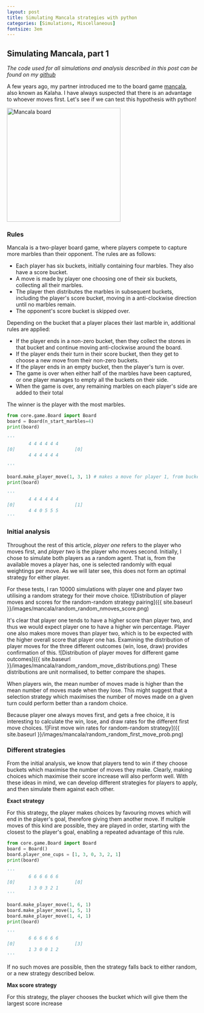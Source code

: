 ```yaml
---
layout: post
title: Simulating Mancala strategies with python
categories: [Simulations, Miscellaneous]
fontsize: 3em
---
```


## Simulating Mancala, part 1
_The code used for all simulations and analysis described in this post can be found on my [github](https://github.com/sdysch/mancala)_

A few years ago, my partner introduced me to the board game [mancala](https://en.wikipedia.org/wiki/Mancala), also known as Kalaha.
I have always suspected that there is an advantage to whoever moves first. Let's see if we can test this hypothesis with python!

<img src="{{ site.baseurl }}/images/mancala/mancala.jpg" height=300 alt="Mancala board" figcaption="Mancala board" class="center"/>

### Rules
Mancala is a two-player board game, where players compete to capture more marbles than their opponent.
The rules are as follows:

* Each player has six buckets, initially containing four marbles. They also have a score bucket.
* A move is made by player one choosing one of their six buckets, collecting all their marbles.
* The player then distributes the marbles in subsequent buckets, including the player's score bucket, moving in a anti-clockwise direction until no marbles remain.
* The opponent's score bucket is skipped over.

Depending on the bucket that a player places their last marble in, additional rules are applied:
* If the player ends in a non-zero bucket, then they collect the stones in that bucket and continue moving anti-clockwise around the board.
* If the player ends their turn in their score bucket, then they get to choose a new move from their non-zero buckets.
* If the player ends in an empty bucket, then the player's turn is over.
* The game is over when either half of the marbles have been captured, or one player manages to empty all the buckets on their side.
* When the game is over, any remaining marbles on each player's side are added to their total

The winner is the player with the most marbles.

```python
from core.game.Board import Board
board = Board(n_start_marbles=4)
print(board)

'''
        4 4 4 4 4 4
[0]                      [0]
        4 4 4 4 4 4

'''

board.make_player_move(1, 3, 1) # makes a move for player 1, from bucket 3, on side 1
print(board)

'''
        4 4 4 4 4 4
[0]                      [1]
        4 4 0 5 5 5
'''

```

### Initial analysis
Throughout the rest of this article, _player one_ refers to the player who moves first, and _player two_ is the player who moves second.
Initially, I chose to simulate both players as a random agent. That is, from the available moves a player has, one is selected randomly with equal weightings per move.
As we will later see, this does not form an optimal strategy for either player.

For these tests, I ran 10000 simulations with player one and player two utilising a random strategy for their move choice.
![Distribution of player moves and scores for the random-random strategy pairing]({{ site.baseurl }}/images/mancala/random_random_nmoves_score.png)

It's clear that player one tends to have a higher score than player two, and thus we would expect player one to have a higher win percentage.
Player one also makes more moves than player two, which is to be expected with the higher overall score that player one has.
Examining the distribution of player moves for the three different outcomes (win, lose, draw) provides confirmation of this.
![Distribution of player moves for different game outcomes]({{ site.baseurl }}/images/mancala/random_random_move_distributions.png)
These distributions are unit normalised, to better compare the shapes.

When players win, the mean number of moves made is higher than the mean number of moves made when they lose.
This might suggest that a selection strategy which maximises the number of moves made on a given turn could perform better than a random choice.

Because player one always moves first, and gets a free choice, it is interesting to calculate the win, lose, and draw rates for the different first move choices.
![First move win rates for random-random strategy]({{ site.baseurl }}/images/mancala/random_random_first_move_prob.png)

### Different strategies
From the initial analysis, we know that players tend to win if they choose buckets which maximise the number of moves they make.
Clearly, making choices which maximise their score increase will also perform well.
With these ideas in mind, we can develop different strategies for players to apply, and then simulate them against each other.

**Exact strategy**

For this strategy, the player makes choices by favouring moves which will end in the player's goal, therefore giving them another move.
If multiple moves of this kind are possible, they are played in order, starting with the closest to the player's goal, enabling a repeated advantage of this rule.

```python
from core.game.Board import Board
board = Board()
board.player_one_cups = [1, 3, 0, 3, 2, 1]
print(board)

'''
        6 6 6 6 6 6
[0]                      [0]
        1 3 0 3 2 1
'''

board.make_player_move(1, 6, 1)
board.make_player_move(1, 5, 1)
board.make_player_move(1, 4, 1)
print(board)

'''
        6 6 6 6 6 6
[0]                      [3]
        1 3 0 0 1 2
'''
```

If no such moves are possible, then the strategy falls back to either random, or a new strategy described below.

**Max score strategy**

For this strategy, the player chooses the bucket which will give them the largest score increase
